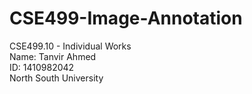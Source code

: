 # CSE499-Image-Annotation

CSE499.10 - Individual Works  
Name: Tanvir Ahmed  
ID: 1410982042  
North South University  

